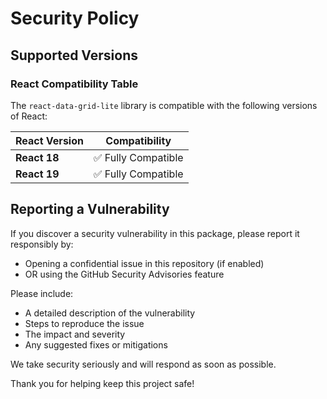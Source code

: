 # Security Policy

## Supported Versions

### React Compatibility Table

The `react-data-grid-lite` library is compatible with the following versions of React:

| **React Version** | **Compatibility**  |
| ----------------- | ------------------ |
| **React 18**      | ✅ Fully Compatible |
| **React 19**      | ✅ Fully Compatible |


## Reporting a Vulnerability

If you discover a security vulnerability in this package, please report it responsibly by:

- Opening a confidential issue in this repository (if enabled)
- OR using the GitHub Security Advisories feature

Please include:

- A detailed description of the vulnerability
- Steps to reproduce the issue
- The impact and severity
- Any suggested fixes or mitigations

We take security seriously and will respond as soon as possible.

Thank you for helping keep this project safe!
